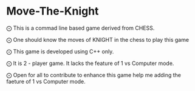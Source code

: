 # Move-The-Knight
⨀ This is a commad line based game derived from CHESS.

⨀ One should know the moves of KNIGHT in the chess to play this game

⨀ This game is developed using C++ only.

⨀ It is 2 - player game. It lacks the feature of 1 vs Computer mode.

⨀ Open for all to contribute to enhance this game help me adding the faeture of 1 vs Computer mode.
